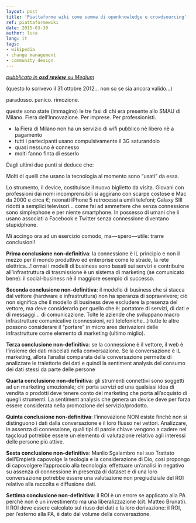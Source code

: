 ```yaml
---
layout: post
title: 'Piattaforme wiki come somma di openknowledge e crowdsourcing'
ref: piattaformewiki
date: 2015-03-30
author: luca
lang: it
tags:
- wikipedia
- change management
- community design
---
```


*[<i class="fa fa-medium" aria-hidden="true"></i> pubblicato in **osd review** su Medium](https://medium.com/opensensorsdata-review/piattaforme-wiki-come-somma-di-openknowledge-e-crowdsourcing-d5818e21cffd)*

(questo lo scrivevo il 31 ottobre 2012… non so se sia ancora valido…)

paradosso. panico. rimozione.

queste sono state (immagino) le tre fasi di chi era presente allo SMAU di Milano. Fiera dell’Innovazione. Per imprese. Per professionisti.

- la Fiera di Milano non ha un servizio di wifi pubblico nè libero nè a pagamento
- tutti i partecipanti usano compulsivamente il 3G saturandolo
- quasi nessuno è connesso
- molti fanno finta di esserlo

Dagli ultimi due punti si deduce che:

Molti di quelli che usano la tecnologia al momento sono “usati” da essa.

Lo strumento, il device, costituisce il nuovo biglietto da visita. Giovani con professioni dai nomi incomprensibili si aggirano con scarpe costose e Mac da 2000 e circa €; neonati iPhone 5 retrocessi a umili telefoni; Galaxy SIII ridotti a semplici televisori… come fai ad ammettere che senza connessione sono simplephone e per niente smartphone. In possesso di umani che li usano associati a Facebook e Twitter senza connessione diventano stupidphone.

Mi accingo ora ad un esercizio comodo, ma — spero — utile: trarre conclusioni!

**Prima conclusione non-definitiva**: la connessione è IL principio e non il mezzo per il mondo produttivo ed enterprise come le strade, la rete elettrica…! ormai i modelli di business sono basati sui servizi e contribuire all’infrastruttura di trasmissione è un sistema di marketing (se comunicato bene): il social-business nè il maggiore esempio di successo.

**Seconda conclusione non-definitiva**: il modello di business che si stacca dal vettore (hardware e infrastruttura) non ha speranza di sopravvivere; ciò non significa che il modello di business deve escludere la presenza del vettore, ma deve considerarlo per quello che è: portatore di servizi, di dati e di messaggi… di comunicazione. Tolte le aziende che sviluppano macro infrastrutture comunicative (connessioni, reti telefoniche…) tutte le altre possono considerare il “portare” in micro aree derivazioni delle infrastrutture come elemento di marketing (ultimo miglio).

**Terza conclusione non-definitiva**: se la connessione è il vettore, il web è l’insieme dei dati miscelati nella conversazione. Se la conversazione è IL marketing, allora l’analisi comparata della conversazione permette di analizzare le traiettorie dei dati e quindi la sentiment analysis del consumo dei dati stessi da parte delle persone

**Quarta conclusione non-definitiva**: gli strumenti connettivi sono soggetti ad un marketing emozionale; chi porta servizi ed una qualsiasi idea di vendita o prodotti deve tenere conto del marketing che porta all’acquisto di quegli strumenti. La sentiment analysis che genera un device deve per forza essere considerata nella promozione del servizio/prodotto.

**Quinta conclusione non-definitiva**: l’innovazione NON esiste finchè non si distinguono i dati dalla conversazione e il loro flusso nei vettori. Analizzare, in assenza di connessione, quali tipi di parole chiave vengono a cadere nel tagcloud potrebbe essere un elemento di valutazione relativo agli interessi delle persone più attive.

**Sesta conclusione non-definitiva**: Manlio Sgalambro nel suo Trattato dell’Empietà capovolge la teologia e la considerazione di Dio, così propongo di capovolgere l’approccio alla tecnologia: effettuare un’analisi in negativo su assenza di connessione in presenza di dataset e di una loro conversazione potrebbe essere una valutazione non pregiudiziale del ROI relativo alla raccolta e diffusione dati.

**Settima conclusione non-definitiva**: il ROI è un errore se applicato alla PA perchè non è un investimento ma una liberalizzazione (cit. Matteo Brunati). Il ROI deve essere calcolato sul riuso dei dati e la loro derivazione: il ROI, per l’esterno alla PA, è dato dal volume della conversazione.
